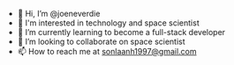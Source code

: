 - 👋 Hi, I’m @joeneverdie
- 👀 I'm interested in technology and space scientist
- 🌱 I’m currently learning to become a full-stack developer
- 💞️ I’m looking to collaborate on space scientist
- 📫 How to reach me at sonlaanh1997@gmail.com

<!---
joeneverdie/joeneverdie is a ✨ special ✨ repository because its `README.md` (this file) appears on your GitHub profile.
You can click the Preview link to take a look at your changes.
--->
